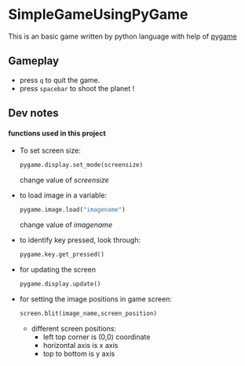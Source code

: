 # SimpleGameUsingPyGame

This is an basic game written by python language with help of [pygame](https://www.pygame.org/)

## Gameplay

- press `q` to quit the game.
- press  `spacebar` to shoot the planet !



## Dev notes 

#### functions used in this project

- To set screen size:

  ```python
  pygame.display.set_mode(screensize)
  ```

  change value of *screensize* 

  

- to load image in a variable:

  ```python
  pygame.image.load("imagename") 
  ```

  change value of *imagename*

- to identify key pressed, look through:

  ```python
  pygame.key.get_pressed() 
  ```

- for updating the screen

  ```python
  pygame.display.update()
  ```

- for setting the image positions in game screen:

  ```python
  screen.blit(image_name,screen_position) 
  ```

  - different screen positions:
    - left top corner is (0,0) coordinate
    - horizontal axis is x axis
    - top to bottom is y axis

 